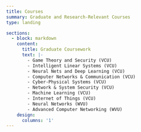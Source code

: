 ```yaml
---
title: Courses
summary: Graduate and Research-Relevant Courses
type: landing

sections:
  - block: markdown
    content:
      title: Graduate Coursework
      text: |-
        - Game Theory and Security (VCU)  
        - Intelligent Linear Systems (VCU)  
        - Neural Nets and Deep Learning (VCU)  
        - Computer Networks & Communication (VCU)  
        - Cyber-Physical Systems (VCU)  
        - Network & System Security (VCU)  
        - Machine Learning (VCU)  
        - Internet of Things (VCU)  
        - Neural Networks (WVU)  
        - Advanced Computer Networking (WVU)  
    design:
      columns: '1'
---
```

